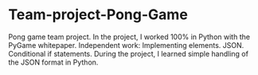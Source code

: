 # Team-project-Pong-Game
Pong game team project. In the project, I worked 100% in Python with the PyGame whitepaper.  Independent work: Implementing elements. JSON. Conditional if statements. During the project, I learned simple handling of the JSON format in Python.
